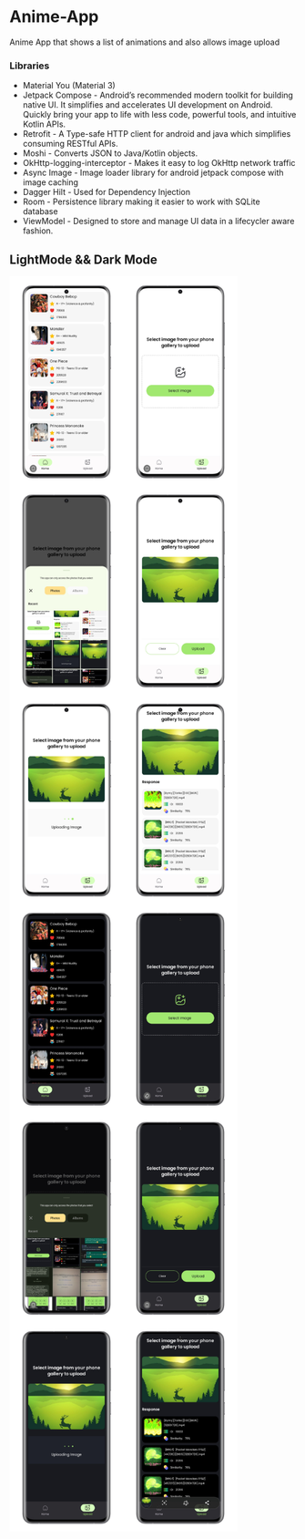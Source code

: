 # Anime-App

Anime App that shows a list of animations and also allows image upload

### Libraries
* Material You (Material 3)
* Jetpack Compose - Android’s recommended modern toolkit for building native UI. It simplifies and accelerates UI development on Android. Quickly bring your app to life with less code, powerful tools, and intuitive Kotlin APIs.
* Retrofit - A Type-safe HTTP client for android and java which simplifies consuming RESTful APIs.
* Moshi - Converts JSON to Java/Kotlin objects.
* OkHttp-logging-interceptor - Makes it easy to log OkHttp network traffic
* Async Image - Image loader library for android jetpack compose with image caching
* Dagger Hilt - Used for Dependency Injection
* Room - Persistence library making it easier to work with SQLite database
* ViewModel - Designed to store and manage UI data in a lifecycler aware fashion.

## LightMode && Dark Mode
<div>
<img align="left" width="200" src="https://github.com/EzekielWachira/Anime-App/blob/main/spotlight/1693688834474_100.PNG">
<img align="left" width="200" src="https://github.com/EzekielWachira/Anime-App/blob/main/spotlight/1693688805177_100.PNG">
<img align="left" width="200" src="https://github.com/EzekielWachira/Anime-App/blob/main/spotlight/1693688792315_100.PNG">
<img align="left" width="200" src="https://github.com/EzekielWachira/Anime-App/blob/main/spotlight/1693688774372_100.PNG">
<img align="left" width="200" src="https://github.com/EzekielWachira/Anime-App/blob/main/spotlight/1693688761962_100.PNG">
<img align="left" width="200" src="https://github.com/EzekielWachira/Anime-App/blob/main/spotlight/1693688818704_100.PNG">
 </div>

<div>
<img align="left" width="200" src="https://github.com/EzekielWachira/Anime-App/blob/main/spotlight/1693688926964_100.PNG">
<img align="left" width="200" src="https://github.com/EzekielWachira/Anime-App/blob/main/spotlight/1693688914725_100.PNG">
<img align="left" width="200" src="https://github.com/EzekielWachira/Anime-App/blob/main/spotlight/1693688898108_100.PNG">
<img align="left" width="200" src="https://github.com/EzekielWachira/Anime-App/blob/main/spotlight/1693688883172_100.PNG">
<img align="left" width="200" src="https://github.com/EzekielWachira/Anime-App/blob/main/spotlight/1693688869794_100.PNG">
<img align="left" width="200" src="https://github.com/EzekielWachira/Anime-App/blob/main/spotlight/1693688846701_100.PNG">
</div/